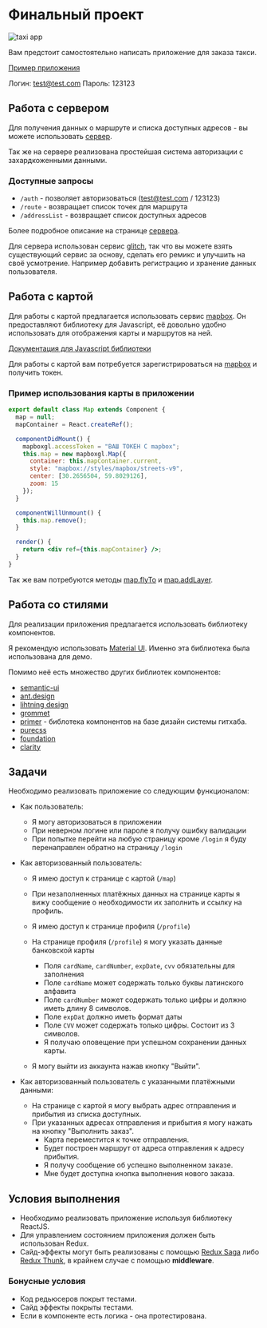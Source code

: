 # Финальный проект

![taxi app](/taxi.png)

Вам предстоит самостоятельно написать приложение для заказа такси.

[Пример приложения](https://pensive-gates-d31754.netlify.com/)

Логин: test@test.com
Пароль: 123123

## Работа с сервером

Для получения данных о маршруте и списка доступных адресов - вы можете использовать [сервер](https://loft-taxi.glitch.me/).

Так же на сервере реализована простейшая система авторизации с захардкоженными данными.

### Доступные запросы

- `/auth` - позволяет авторизоваться (test@test.com / 123123)
- `/route` - возвращает список точек для маршрута
- `/addressList` - возвращает список доступных адресов

Более подробное описание на странице [сервера](https://loft-taxi.glitch.me/).

Для сервера использован сервис [glitch](https://glitch.com/), так что вы можете взять существующий сервис за основу, сделать его ремикс и улучшить на своё усмотрение. Например добавить регистрацию и хранение данных пользователя.

## Работа с картой

Для работы с картой предлагается использовать сервис [mapbox](https://www.mapbox.com/). Он предоставляют библиотеку для Javascript, её довольно удобно использовать для отображения карты и маршрутов на ней.

[Документация для Jаvascript библиотеки](https://docs.mapbox.com/mapbox-gl-js/api/)

Для работы с картой вам потребуется зарегистрироваться на [mapbox](https://www.mapbox.com) и получить токен.

### Пример использования карты в приложении

```jsx
export default class Map extends Component {
  map = null;
  mapContainer = React.createRef();

  componentDidMount() {
    mapboxgl.accessToken = "ВАШ ТОКЕН С mapbox";
    this.map = new mapboxgl.Map({
      container: this.mapContainer.current,
      style: "mapbox://styles/mapbox/streets-v9",
      center: [30.2656504, 59.8029126],
      zoom: 15
    });
  }

  componentWillUnmount() {
    this.map.remove();
  }

  render() {
    return <div ref={this.mapContainer} />;
  }
}
```

Так же вам потребуются методы [map.flyTo](https://docs.mapbox.com/mapbox-gl-js/api/#map#flyto) и [map.addLayer](https://docs.mapbox.com/mapbox-gl-js/api/#map#addlayer).

## Работа со стилями

Для реализации приложения предлагается использовать библиотеку компонентов.

Я рекомендую использовать [Material UI](https://material-ui.com/). Именно эта библиотека была использована для демо.

Помимо неё есть множество других библиотек компонентов:

- [semantic-ui](https://react.semantic-ui.com/introduction)
- [ant.design](https://ant.design/docs/spec/introduce)
- [lihtning design](https://www.lightningdesignsystem.com/)
- [grommet](http://grommet.io/)
- [primer](https://primer.github.io/) - библотека компонентов на базе дизайн системы гитхаба.
- [purecss](https://purecss.io/)
- [foundation](https://foundation.zurb.com/)
- [clarity](https://vmware.github.io/clarity/)

## Задачи

Необходимо реализовать приложение со следующим функционалом:

- Как пользователь:

  - Я могу авторизоваться в приложении
  - При неверном логине или пароле я получу ошибку валидации
  - При попытке перейти на любую страницу кроме `/login` я буду перенаправлен обратно на страницу `/login`

- Как авторизованный пользователь:

  - Я имею доступ к странице с картой (`/map`)
  - При незаполненных платёжных данных на странице карты я вижу сообщение о необходимости их заполнить и ссылку на профиль.
  - Я имею доступ к странице профиля (`/profile`)
  - На странице профиля (`/profile`) я могу указать данные банковской карты

    - Поля `cardName`, `cardNumber`, `expDate`, `cvv` обязательны для заполнения
    - Поле `cardName` может содержать только буквы латинского алфавита
    - Поле `cardNumber` может содержать только цифры и должно иметь длину 8 символов.
    - Поле `expDat` должно иметь формат даты
    - Поле `CVV` может содержать только цифры. Состоит из 3 символов.
    - Я получаю оповещение при успешном сохранении данных карты.

  - Я могу выйти из аккаунта нажав кнопку "Выйти".

- Как авторизованный пользователь с указанными платёжными данными:
  - На странице с картой я могу выбрать адрес отправления и прибытия из списка доступных.
  - При указанных адресах отправления и прибытия я могу нажать на кнопку "Выполнить заказ".
    - Карта переместится к точке отправления.
    - Будет построен маршрут от адреса отправления к адресу прибытия.
    - Я получу сообщение об успешно выполненном заказе.
    - Мне будет доступна кнопка выполнения нового заказа.

## Условия выполнения

- Необходимо реализовать приложение используя библиотеку ReactJS.
- Для управлением состоянием приложения должен быть использован Redux.
- Сайд-эффекты могут быть реализованы с помощью [Redux Saga](https://github.com/redux-saga/redux-saga) либо [Redux Thunk](https://github.com/reduxjs/redux-thunk), в крайнем случае с помощью **middleware**.

### Бонусные условия

- Код редьюсеров покрыт тестами.
- Сайд эффекты покрыты тестами.
- Если в компоненте есть логика - она протестирована.
